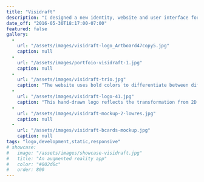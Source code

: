 ```yaml
---
title: "Visidraft"
description: "I designed a new identity, website and user interface for an augmented reality app that allows architects and contractors to visualize their construction projects in real time. "
date_off: "2016-05-30T18:17:00-07:00"
featured: false
gallery:
  -
    url: "/assets/images/visidraft-logo_Artboard47copy5.jpg"
    caption: null
  -
    url: "/assets/images/portfoio-visidraft-1.jpg"
    caption: null
  -
    url: "/assets/images/visidraft-trio.jpg"
    caption: "The website uses bold colors to differentiate between different target markets."
  -
    url: "/assets/images/visidraft-logo-41.jpg"
    caption: "This hand-drawn logo reflects the transformation from 2D to 3D while providing a creative optical illusion."
  -
    url: "/assets/images/visidraft-mockup-2-lowres.jpg"
    caption: null
  -
    url: "/assets/images/visidraft-bcards-mockup.jpg"
    caption: null
tags: "logo,development,static,responsive"
# showcase:
#   image: "/assets/images/showcase-visidraft.jpg"
#   title: "An augmented reality app"
#   color: "#002d6c"
#   order: 800
---
```


